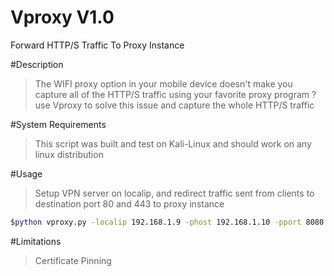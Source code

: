 # Vproxy V1.0
Forward HTTP/S Traffic To Proxy Instance

#Description
> The WIFI proxy option in your mobile device doesn't make you capture all of the HTTP/S traffic using your favorite proxy program ? use Vproxy to solve this issue and capture the whole HTTP/S traffic

#System Requirements
> This script was built and test on Kali-Linux and should work on any linux distribution

#Usage
>Setup VPN server on localip, and redirect traffic sent from clients to destination port 80 and 443 to proxy instance

```sh
$python vproxy.py -localip 192.168.1.9 -phost 192.168.1.10 -pport 8080 -port 80,443
```
#Limitations
>Certificate Pinning
